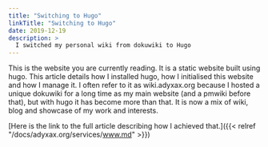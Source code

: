 ```yaml
---
title: "Switching to Hugo"
linkTitle: "Switching to Hugo"
date: 2019-12-19
description: >
  I switched my personal wiki from dokuwiki to Hugo
---
```


This is the website you are currently reading. It is a static website built using hugo. This article details how I installed hugo, how I initialised this website and how I manage it. I often refer to it as wiki.adyxax.org because I hosted a unique dokuwiki for a long time as my main website (and a pmwiki before that), but with hugo it has become more than that. It is now a mix of wiki, blog and showcase of my work and interests.

[Here is the link to the full article describing how I achieved that.]({{< relref "/docs/adyxax.org/services/www.md" >}})
